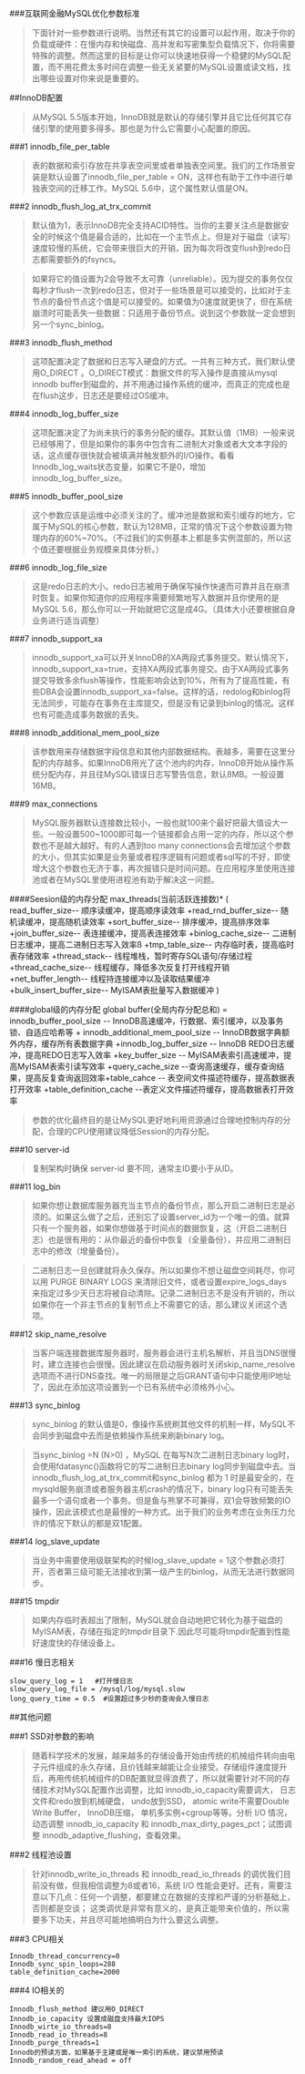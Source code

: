 ###互联网金融MySQL优化参数标准

>下面针对一些参数进行说明。当然还有其它的设置可以起作用，取决于你的负载或硬件：在慢内存和快磁盘、高并发和写密集型负载情况下，你将需要特殊的调整。然而这里的目标是让你可以快速地获得一个稳健的MySQL配置，而不用花费太多时间在调整一些无关紧要的MySQL设置或读文档，找出哪些设置对你来说是重要的。

##InnoDB配置

>从MySQL 5.5版本开始，InnoDB就是默认的存储引擎并且它比任何其它存储引擎的使用要多得多。那也是为什么它需要小心配置的原因。

###1 innodb_file_per_table

>表的数据和索引存放在共享表空间里或者单独表空间里。我们的工作场景安装是默认设置了innodb_file_per_table = ON，这样也有助于工作中进行单独表空间的迁移工作。MySQL 5.6中，这个属性默认值是ON。

###2 innodb_flush_log_at_trx_commit

>默认值为1，表示InnoDB完全支持ACID特性。当你的主要关注点是数据安全的时候这个值是最合适的，比如在一个主节点上。但是对于磁盘（读写）速度较慢的系统，它会带来很巨大的开销，因为每次将改变flush到redo日志都需要额外的fsyncs。

>如果将它的值设置为2会导致不太可靠（unreliable）。因为提交的事务仅仅每秒才flush一次到redo日志，但对于一些场景是可以接受的，比如对于主节点的备份节点这个值是可以接受的。如果值为0速度就更快了，但在系统崩溃时可能丢失一些数据：只适用于备份节点。说到这个参数就一定会想到另一个sync_binlog。

###3 innodb_flush_method

>这项配置决定了数据和日志写入硬盘的方式。一共有三种方式，我们默认使用O_DIRECT 。O_DIRECT模式：数据文件的写入操作是直接从mysql innodb buffer到磁盘的，并不用通过操作系统的缓冲，而真正的完成也是在flush这步，日志还是要经过OS缓冲。

###4 innodb_log_buffer_size

>这项配置决定了为尚未执行的事务分配的缓存。其默认值（1MB）一般来说已经够用了，但是如果你的事务中包含有二进制大对象或者大文本字段的话，这点缓存很快就会被填满并触发额外的I/O操作。看看Innodb_log_waits状态变量，如果它不是0，增加innodb_log_buffer_size。

###5 innodb_buffer_pool_size

>这个参数应该是运维中必须关注的了。缓冲池是数据和索引缓存的地方，它属于MySQL的核心参数，默认为128MB，正常的情况下这个参数设置为物理内存的60%~70%。（不过我们的实例基本上都是多实例混部的，所以这个值还要根据业务规模来具体分析。）

###6 innodb_log_file_size

>这是redo日志的大小。redo日志被用于确保写操作快速而可靠并且在崩溃时恢复。如果你知道你的应用程序需要频繁地写入数据并且你使用的是MySQL 5.6，那么你可以一开始就把它这是成4G。（具体大小还要根据自身业务进行适当调整）

###7 innodb_support_xa

>innodb_support_xa可以开关InnoDB的XA两段式事务提交。默认情况下，innodb_support_xa=true，支持XA两段式事务提交。由于XA两段式事务提交导致多余flush等操作，性能影响会达到10%，所有为了提高性能，有些DBA会设置innodb_support_xa=false。这样的话，redolog和binlog将无法同步，可能存在事务在主库提交，但是没有记录到binlog的情况。这样也有可能造成事务数据的丢失。

###8 innodb_additional_mem_pool_size

>该参数用来存储数据字段信息和其他内部数据结构。表越多，需要在这里分配的内存越多。如果InnoDB用光了这个池内的内存，InnoDB开始从操作系统分配内存，并且往MySQL错误日志写警告信息，默认8MB。一般设置16MB。

###9 max_connections

>MySQL服务器默认连接数比较小，一般也就100来个最好把最大值设大一些。一般设置500~1000即可每一个链接都会占用一定的内存，所以这个参数也不是越大越好。有的人遇到too many connections会去增加这个参数的大小，但其实如果是业务量或者程序逻辑有问题或者sql写的不好，即使增大这个参数也无济于事，再次报错只是时间问题。在应用程序里使用连接池或者在MySQL里使用进程池有助于解决这一问题。

####Seesion级的内存分配
    max_threads(当前活跃连接数)* (
    read_buffer_size-- 顺序读缓冲，提高顺序读效率
    +read_rnd_buffer_size-- 随机读缓冲，提高随机读效率
    +sort_buffer_size-- 排序缓冲，提高排序效率
    +join_buffer_size-- 表连接缓冲，提高表连接效率
    +binlog_cache_size-- 二进制日志缓冲，提高二进制日志写入效率ß
    +tmp_table_size-- 内存临时表，提高临时表存储效率
    +thread_stack-- 线程堆栈，暂时寄存SQL语句/存储过程
    +thread_cache_size-- 线程缓存，降低多次反复打开线程开销
    +net_buffer_length-- 线程持连接缓冲以及读取结果缓冲
    +bulk_insert_buffer_size-- MyISAM表批量写入数据缓冲
    )

####global级的内存分配
    global buffer(全局内存分配总和) =
    innodb_buffer_pool_size
    -- InnoDB高速缓冲，行数据、索引缓冲，以及事务锁、自适应哈希等
    + innodb_additional_mem_pool_size
    -- InnoDB数据字典额外内存，缓存所有表数据字典
    +innodb_log_buffer_size
    -- InnoDB REDO日志缓冲，提高REDO日志写入效率
    +key_buffer_size
    -- MyISAM表索引高速缓冲，提高MyISAM表索引读写效率
    +query_cache_size
    --查询高速缓存，缓存查询结果，提高反复查询返回效率+table_cahce -- 表空间文件描述符缓存，提高数据表打开效率
    +table_definition_cache
    --表定义文件描述符缓存，提高数据表打开效率

>参数的优化最终目的是让MySQL更好地利用资源通过合理地控制内存的分配，合理的CPU使用建议降低Session的内存分配。

###10 server-id

>复制架构时确保 server-id 要不同，通常主ID要小于从ID。

###11 log_bin

>如果你想让数据库服务器充当主节点的备份节点，那么开启二进制日志是必须的。如果这么做了之后，还别忘了设置server_id为一个唯一的值。就算只有一个服务器，如果你想做基于时间点的数据恢复，这（开启二进制日志）也是很有用的：从你最近的备份中恢复（全量备份），并应用二进制日志中的修改（增量备份）。

>二进制日志一旦创建就将永久保存。所以如果你不想让磁盘空间耗尽，你可以用 PURGE BINARY LOGS 来清除旧文件，或者设置expire_logs_days 来指定过多少天日志将被自动清除。记录二进制日志不是没有开销的，所以如果你在一个非主节点的复制节点上不需要它的话，那么建议关闭这个选项。

###12 skip_name_resolve

>当客户端连接数据库服务器时，服务器会进行主机名解析，并且当DNS很慢时，建立连接也会很慢。因此建议在启动服务器时关闭skip_name_resolve选项而不进行DNS查找。唯一的局限是之后GRANT语句中只能使用IP地址了，因此在添加这项设置到一个已有系统中必须格外小心。

###13 sync_binlog

>sync_binlog 的默认值是0，像操作系统刷其他文件的机制一样，MySQL不会同步到磁盘中去而是依赖操作系统来刷新binary log。

>当sync_binlog =N (N>0) ，MySQL 在每写N次二进制日志binary log时，会使用fdatasync()函数将它的写二进制日志binary log同步到磁盘中去。当innodb_flush_log_at_trx_commit和sync_binlog  都为 1 时是最安全的，在mysqld服务崩溃或者服务器主机crash的情况下，binary log只有可能丢失最多一个语句或者一个事务。但是鱼与熊掌不可兼得，双1会导致频繁的IO操作，因此该模式也是最慢的一种方式。出于我们的业务考虑在业务压力允许的情况下默认的都是双1配置。

###14 log_slave_update

>当业务中需要使用级联架构的时候log_slave_update = 1这个参数必须打开，否者第三级可能无法接收到第一级产生的binlog，从而无法进行数据同步。

###15 tmpdir

>如果内存临时表超出了限制，MySQL就会自动地把它转化为基于磁盘的MyISAM表，存储在指定的tmpdir目录下.因此尽可能将tmpdir配置到性能好速度快的存储设备上。

###16 慢日志相关

    slow_query_log = 1   #打开慢日志
    slow_query_log_file = /mysql/log/mysql.slow
    long_query_time = 0.5  #设置超过多少秒的查询会入慢日志

##其他问题

###1 SSD对参数的影响

>随着科学技术的发展，越来越多的存储设备开始由传统的机械组件转向由电子元件组成的永久存储，且价钱越来越能让企业接受。存储组件速度提升后，再用传统机械组件的DB配置就显得浪费了，所以就需要针对不同的存储技术对MySQL配置作出调整，比如 innodb_io_capacity需要调大， 日志文件和redo放到机械硬盘， undo放到SSD， atomic write不需要Double Write Buffer， InnoDB压缩， 单机多实例+cgroup等等。分析 I/O 情况，动态调整 innodb_io_capacity 和 innodb_max_dirty_pages_pct；试图调整 innodb_adaptive_flushing，查看效果。

###2 线程池设置

>针对innodb_write_io_threads 和 innodb_read_io_threads 的调优我们目前没有做，但我相信调整为8或者16，系统 I/O 性能会更好。还有，需要注意以下几点：任何一个调整，都要建立在数据的支撑和严谨的分析基础上，否则都是空谈； 这类调优是非常有意义的，是真正能带来价值的，所以需要多下功夫，并且尽可能地搞明白为什么要这么调整。

###3 CPU相关

    Innodb_thread_concurrency=0
    Innodb_sync_spin_loops=288
    table_definition_cache=2000

###4 IO相关的

    Innodb_flush_method 建议用O_DIRECT
    Innodb_io_capacity 设置成磁盘支持最大IOPS
    Innodb_wirte_io_threads=8
    Innodb_read_io_threads=8
    Innodb_purge_threads=1
    Innodb的预读方面，如果基于主建或是唯一索引的系统，建议禁用预读
    Innodb_random_read_ahead = off
